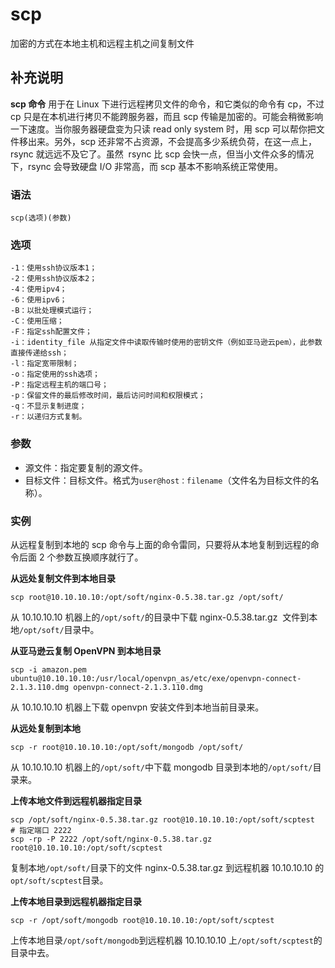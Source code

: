 # scp

加密的方式在本地主机和远程主机之间复制文件

## 补充说明

**scp 命令** 用于在 Linux 下进行远程拷贝文件的命令，和它类似的命令有 cp，不过 cp 只是在本机进行拷贝不能跨服务器，而且 scp 传输是加密的。可能会稍微影响一下速度。当你服务器硬盘变为只读 read only system 时，用 scp 可以帮你把文件移出来。另外，scp 还非常不占资源，不会提高多少系统负荷，在这一点上，rsync 就远远不及它了。虽然  rsync 比 scp 会快一点，但当小文件众多的情况下，rsync 会导致硬盘 I/O 非常高，而 scp 基本不影响系统正常使用。

### 语法

```shell
scp(选项)(参数)
```

### 选项

```shell
-1：使用ssh协议版本1；
-2：使用ssh协议版本2；
-4：使用ipv4；
-6：使用ipv6；
-B：以批处理模式运行；
-C：使用压缩；
-F：指定ssh配置文件；
-i：identity_file 从指定文件中读取传输时使用的密钥文件（例如亚马逊云pem），此参数直接传递给ssh；
-l：指定宽带限制；
-o：指定使用的ssh选项；
-P：指定远程主机的端口号；
-p：保留文件的最后修改时间，最后访问时间和权限模式；
-q：不显示复制进度；
-r：以递归方式复制。
```

### 参数

- 源文件：指定要复制的源文件。
- 目标文件：目标文件。格式为`user@host：filename`（文件名为目标文件的名称）。

### 实例

从远程复制到本地的 scp 命令与上面的命令雷同，只要将从本地复制到远程的命令后面 2 个参数互换顺序就行了。

**从远处复制文件到本地目录**

```shell
scp root@10.10.10.10:/opt/soft/nginx-0.5.38.tar.gz /opt/soft/
```

从 10.10.10.10 机器上的`/opt/soft/`的目录中下载 nginx-0.5.38.tar.gz  文件到本地`/opt/soft/`目录中。

**从亚马逊云复制 OpenVPN 到本地目录**

```shell
scp -i amazon.pem ubuntu@10.10.10.10:/usr/local/openvpn_as/etc/exe/openvpn-connect-2.1.3.110.dmg openvpn-connect-2.1.3.110.dmg
```

从 10.10.10.10 机器上下载 openvpn 安装文件到本地当前目录来。

**从远处复制到本地**

```shell
scp -r root@10.10.10.10:/opt/soft/mongodb /opt/soft/
```

从 10.10.10.10 机器上的`/opt/soft/`中下载 mongodb 目录到本地的`/opt/soft/`目录来。

**上传本地文件到远程机器指定目录**

```shell
scp /opt/soft/nginx-0.5.38.tar.gz root@10.10.10.10:/opt/soft/scptest
# 指定端口 2222
scp -rp -P 2222 /opt/soft/nginx-0.5.38.tar.gz root@10.10.10.10:/opt/soft/scptest
```

复制本地`/opt/soft/`目录下的文件 nginx-0.5.38.tar.gz 到远程机器 10.10.10.10 的`opt/soft/scptest`目录。

**上传本地目录到远程机器指定目录**

```shell
scp -r /opt/soft/mongodb root@10.10.10.10:/opt/soft/scptest
```

上传本地目录`/opt/soft/mongodb`到远程机器 10.10.10.10 上`/opt/soft/scptest`的目录中去。
